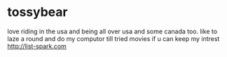 # tossybear
love riding  in the usa and 
being all over usa and some canada too.
like to laze a round and do my computor till tried
movies if u can keep my intrest
http://list-spark.com

